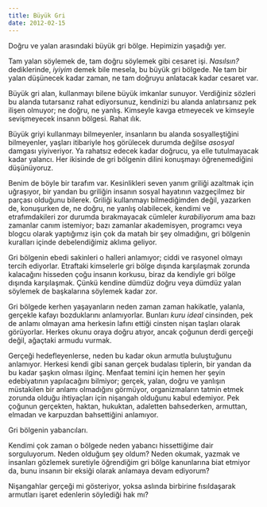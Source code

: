 ```yaml
---
title: Büyük Gri
date: 2012-02-15
---
```


Doğru ve yalan arasındaki büyük gri bölge. Hepimizin yaşadığı yer.

Tam yalan söylemek de, tam doğru söylemek gibi cesaret işi. *Nasılsın?*
dediklerinde, *iyiyim* demek bile mesela, bu büyük gri bölgede. Ne tam
bir yalan düşünecek kadar zaman, ne tam doğruyu anlatacak kadar cesaret
var.

Büyük gri alan, kullanmayı bilene büyük imkanlar sunuyor. Verdiğiniz
sözleri bu alanda tutarsanız rahat ediyorsunuz, kendinizi bu alanda
anlatırsanız pek ilişen olmuyor; ne doğru, ne yanlış. Kimseyle kavga
etmeyecek ve kimseyle sevişmeyecek insanın bölgesi. Rahat ılık.

Büyük griyi kullanmayı bilmeyenler, insanların bu alanda sosyalleştiğini
bilmeyenler, yaşları itibariyle hoş görülecek durumda değilse *asosyal*
damgası yiyiveriyor. Ya rahatsız edecek kadar doğrucu, ya elle
tutulmayacak kadar yalancı. Her ikisinde de gri bölgenin dilini
konuşmayı öğrenemediğini düşünüyoruz.

Benim de böyle bir tarafım var. Kesinlikleri seven yanım griliği
azaltmak için uğraşıyor, bir yandan bu griliğin insanın sosyal hayatının
vazgeçilmez bir parçası olduğunu bilerek. Griliği kullanmayı
bilmediğimden değil, yazarken de, konuşurken de, ne doğru, ne yanlış
olabilecek, kendimi ve etrafımdakileri zor durumda bırakmayacak cümleler
*kurabiliyorum* ama bazı zamanlar canım istemiyor; bazı zamanlar
akademisyen, programcı veya blogcu olarak yaptığımız işin çok da matah
bir şey olmadığını, gri bölgenin kuralları içinde debelendiğimiz aklıma
geliyor.

Gri bölgenin ebedi sakinleri o halleri anlamıyor; ciddi ve rasyonel
olmayı tercih ediyorlar. Etraftaki kimselerle gri bölge dışında
karşılaşmak zorunda kalacağını hisseden çoğu insanın korkusu, biraz da
kendiyle gri bölge dışında karşılaşmak. Çünkü kendine dümdüz doğru veya
dümdüz yalan söylemek de başkalarına söylemek kadar zor.

Gri bölgede kerhen yaşayanların neden zaman zaman hakikatle, yalanla,
gerçekle kafayı bozduklarını anlamıyorlar. Bunları *kuru ideal*
cinsinden, pek de anlamı olmayan ama herkesin lafını ettiği cinsten
nişan taşları olarak görüyorlar. Herkes okunu oraya doğru atıyor, ancak
çoğunun derdi gerçeği değil, ağaçtaki armudu vurmak.

Gerçeği hedefleyenlerse, neden bu kadar okun armutla buluştuğunu
anlamıyor. Herkesi kendi gibi sanan gerçek budalası tiplerin, bir yandan
da bu kadar şaşkın olması ilginç. Menfaat temini için hemen her şeyin
edebiyatının yapılacağını bilmiyor; gerçek, yalan, doğru ve yanlışın
müstakilen bir anlamı olmadığını görmüyor, organizmaların tatmin etmek
zorunda olduğu ihtiyaçları için nişangah olduğunu kabul edemiyor. Pek
çoğunun gerçekten, haktan, hukuktan, adaletten bahsederken, armuttan,
elmadan ve karpuzdan bahsettiğini anlamıyor.

Gri bölgenin yabancıları.

Kendimi çok zaman o bölgede neden yabancı hissettiğime dair
sorguluyorum. Neden olduğum şey oldum? Neden okumak, yazmak ve insanları
gözlemek suretiyle öğrendiğim gri bölge kanunlarına biat etmiyor da,
bunu insanın bir eksiği olarak anlamaya devam ediyorum?

Nişangahlar gerçeği mi gösteriyor, yoksa aslında birbirine fısıldaşarak
armutları işaret edenlerin söylediği hak mı?
